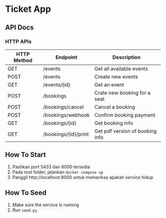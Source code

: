# Ticket App

## API Docs

### HTTP APIs

| HTTP Method | Endpoint             | Description                     |
|-------------|----------------------|---------------------------------|
| GET         | /events              | Get all available events        |
| POST        | /events              | Create new events               |
| GET         | /events/{id}         | Get an event                    |
| POST        | /bookings            | Crate new booking for a seat    | 
| POST        | /bookings/cancel     | Cancel a booking                |
| POST        | /bookings/webhook    | Confirm booking payment         |
| GET         | /bookings/{id}       | Get booking info                |
| GET         | /bookings/{id}/print | Get pdf version of booking info |


## How To Start

1. Pastikan port 5433 dan 8000 tersedia
2. Pada root folder, jalankan `docker compose up`
3. Panggil http://localhost:8000 untuk memeriksa apakah service hidup

## How To Seed

1. Make sure the service is running
2. Run `seed.py`